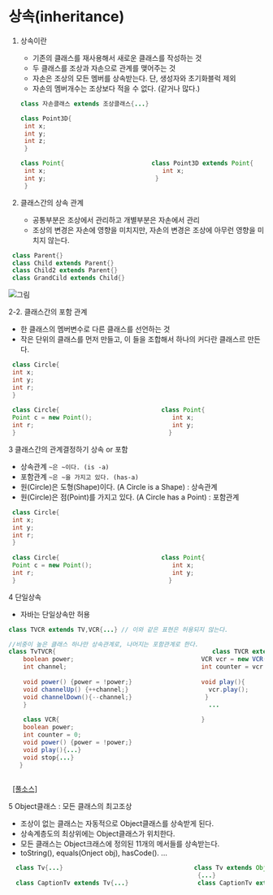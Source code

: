 # 상속(inheritance)
1. 상속이란
   * 기존의 클래스를 재사용해서 새로운 클래스를 작성하는 것
   * 두 클래스를 조상과 자손으로 관계를 맺어주는 것
   * 자손은 조상의 모든 멤버를 상속받는다. 단, 생성자와 초기화블럭 제외
   * 자손의 멤버개수는 조상보다 적을 수 없다. (같거나 많다.)
   ```java
   class 자손클래스 extends 조상클래스{...}
   
   class Point3D{
   	int x;
    int y;
    int z;
    }
   
   class Point{                        class Point3D extends Point{
   	int x;                                int x;
    int y;                              }
    }
   ```
   
2. 클래스간의 상속 관계
   * 공통부분은 조상에서 관리하고 개별부분은 자손에서 관리
   * 조상의 변경은 자손에 영향을 미치지만, 자손의 변경은 조상에 아무런 영향을 미치지 않는다.

```java
 class Parent{}
 class Child extends Parent{}
 class Child2 extends Parent{}
 class GrandCild extends Child{}
   ```
 ![그림](https://github.com/HaeSeongPark/TIL/blob/master/img/Java/Inheritance2.PNG)
 

2-2. 클래스간의 포함 관계
   
   * 한 클래스의 멤버변수로 다른 클래스를 선언하는 것
   * 작은 단위의 클래스를 먼저 만들고, 이 들을 조합해서 하나의 커다란 클래스르 만든다.

```java
 class Circle{
 int x;
 int y;
 int r;
 }
 
 class Circle{                            class Point{
 Point c = new Point();                      int x;
 int r;                                      int y;
 }                                          }
   ```
   
   
   

3 클래스간의 관계결정하기 상속 or 포함
   * 상속관계 `~은 ~이다. (is -a)`
   * 포함관계 `~은 ~을 가지고 있다. (has-a)`
   * 원(Circle)은 도형(Shape)이다. (A Circle is a Shape) : 상속관계
   * 원(Circle)은 점(Point)를 가지고 있다. (A Circle has a Point) : 포함관계

```java
 class Circle{
 int x;
 int y;
 int r;
 }
 
 class Circle{                            class Point{
 Point c = new Point();                      int x;
 int r;                                      int y;
 }                                          }
   ```




4 단일상속
   * 자바는 단일상속만 허용

```java
class TVCR extends TV,VCR{...} // 이와 같은 표현은 허용되지 않는다.

//비중이 높은 클래스 하나만 상속관계로, 나머지는 포함관계로 한다.
class TvTVCR{                                           class TVCR extends TvTVCR{
	boolean power;                                   VCR vcr = new VCR();
    int channel;                                     int counter = vcr.counter;
    
    void power() {power = !power;}                   void play(){
    void channelUp() {++channel;}                      vcr.play();
    void channelDown(){--channel;}                    }
    }                                                  ...
     
    class VCR{                                       }
    boolean power;
    int counter = 0;
    void power() {power = !power;}
    void play(){...}
    void stop{...}
   }
    
   ```
   [[풀소스]](https://github.com/HaeSeongPark/TIL/blob/master/JavaStudySource/src/ch7/TVCR.java)
 
 
5 Object클래스 : 모든 클래스의 최고조상
  * 조상이 없는 클래스는 자동적으로 Object클래스를 상속받게 된다.
  * 상속계층도의 최상위에는 Object클래스가 위치한다.
  * 모든 클래스는 Object크래스에 정의된 11개의 메서들를 상속받는다.
  * toString(), equals(Onject obj), hasCode(). ...
```java
  class Tv{...}                                    class Tv extends Object
                                                    {...} 
  class CaptionTv extends Tv{...}                   class CaptionTv extends Tv{...}
    
   ```
